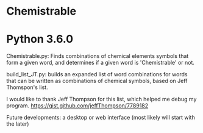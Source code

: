 # Chemistrable
# Python 3.6.0
Chemistrable.py: Finds combinations of chemical elements symbols that form a given word, and determines if a given word is 'Chemistrable' or not.

build_list_JT.py: builds an expanded list of word combinations for words that can be written as combinations of chemical symbols, based on Jeff Thomspon's list.

I would like to thank Jeff Thompson for this list, which helped me debug my program.
https://gist.github.com/jeffThompson/7789182

Future developments: a desktop or web interface (most likely will start with the later)
